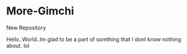 # More-Gimchi
New Repository

Hello..World..Im glad to be a part of somthing that I dont know nothing about. lol
